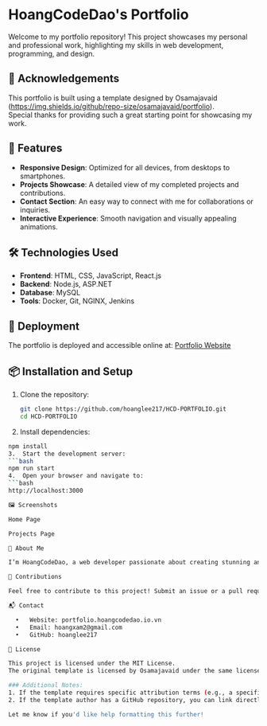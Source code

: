 # HoangCodeDao's Portfolio

Welcome to my portfolio repository! This project showcases my personal and professional work, highlighting my skills in web development, programming, and design.

## 🙏 Acknowledgements

This portfolio is built using a template designed by Osamajavaid (https://img.shields.io/github/repo-size/osamajavaid/portfolio).  
Special thanks for providing such a great starting point for showcasing my work.

## 🌟 Features

- **Responsive Design**: Optimized for all devices, from desktops to smartphones.
- **Projects Showcase**: A detailed view of my completed projects and contributions.
- **Contact Section**: An easy way to connect with me for collaborations or inquiries.
- **Interactive Experience**: Smooth navigation and visually appealing animations.

## 🛠️ Technologies Used

- **Frontend**: HTML, CSS, JavaScript, React.js
- **Backend**: Node.js, ASP.NET
- **Database**: MySQL
- **Tools**: Docker, Git, NGINX, Jenkins

## 🚀 Deployment

The portfolio is deployed and accessible online at: [Portfolio Website](https://portfolio.hoangcodedao.io.vn)

## 📦 Installation and Setup

1. Clone the repository:
   ```bash
   git clone https://github.com/hoanglee217/HCD-PORTFOLIO.git
   cd HCD-PORTFOLIO
2.	Install dependencies:
  ```bash
  npm install
3.	Start the development server:
  ```bash
  npm run start
4.	Open your browser and navigate to:
  ```bash
  http://localhost:3000

🖼️ Screenshots

Home Page

Projects Page

👤 About Me

I’m HoangCodeDao, a web developer passionate about creating stunning and efficient web applications. I enjoy drinking coffee, listening to music, and watching movies online. My goal is to contribute to the community by sharing the knowledge I’ve gained.

🤝 Contributions

Feel free to contribute to this project! Submit an issue or a pull request to suggest improvements or report bugs.

📬 Contact

	•	Website: portfolio.hoangcodedao.io.vn
	•	Email: hoangxam2@gmail.com
	•	GitHub: hoanglee217

📝 License

This project is licensed under the MIT License.
The original template is licensed by Osamajavaid under the same license.

### Additional Notes:
1. If the template requires specific attribution terms (e.g., a specific link or text), make sure to follow them exactly.
2. If the template author has a GitHub repository, you can link directly to it.

Let me know if you'd like help formatting this further!